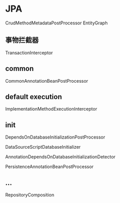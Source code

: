 # JPA #
CrudMethodMetadataPostProcessor
EntityGraph


## 事物拦截器  ##
TransactionInterceptor

## common ##
CommonAnnotationBeanPostProcessor

## default execution ##
ImplementationMethodExecutionInterceptor


## init ##
DependsOnDatabaseInitializationPostProcessor

DataSourceScriptDatabaseInitializer

AnnotationDependsOnDatabaseInitializationDetector

PersistenceAnnotationBeanPostProcessor


## ... ##
RepositoryComposition

